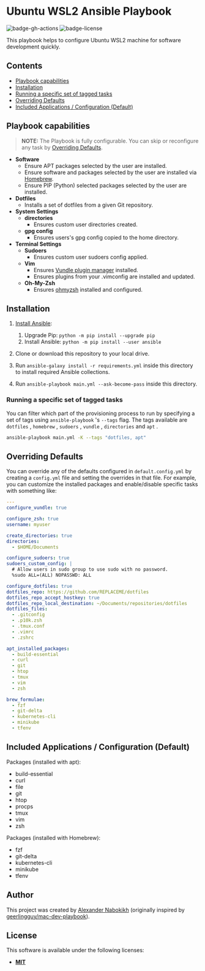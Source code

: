 # Ubuntu WSL2 Ansible Playbook

![badge-gh-actions]
![badge-license]

This playbook helps to configure Ubuntu WSL2 machine for software development quickly.

## Contents

* [Playbook capabilities](#playbook-capabilities)
* [Installation](#installation)
* [Running a specific set of tagged tasks](#running-a-specific-set-of-tagged-tasks)
* [Overriding Defaults](#overriding-defaults)
* [Included Applications / Configuration (Default)](#included-applications--configuration-default)

## Playbook capabilities

> **NOTE:** The Playbook is fully configurable. You can skip or reconfigure any task by [Overriding Defaults](#overriding-defaults).

* **Software**
  * Ensure APT packages selected by the user are installed.
  * Ensure software and packages selected by the user are installed via [Homebrew](https://github.com/Homebrew/brew).
  * Ensure PIP (Python) selected packages selected by the user are installed.
* **Dotfiles**
  * Installs a set of dotfiles from a given Git repository.
* **System Settings**
  * **directories**
    * Ensures custom user directories created.
  * **gpg config**
    * Ensures users's gpg config copied to the home directory.
* **Terminal Settings**
  * **Sudoers**
    * Ensures custom user sudoers config applied.
  * **Vim**
    * Ensures [Vundle plugin manager](https://github.com/VundleVim/Vundle.vim) installed.
    * Ensures plugins from your .vimconfig are installed and updated.
  * **Oh-My-Zsh**
    * Ensures [ohmyzsh](https://github.com/ohmyzsh/ohmyzsh) installed and configured.

## Installation

1. [Install Ansible](https://docs.ansible.com/ansible/latest/installation_guide/index.html):

    1. Upgrade Pip: `python -m pip install --upgrade pip`
    2. Install Ansible: `python -m pip install --user ansible`

2. Clone or download this repository to your local drive.
3. Run `ansible-galaxy install -r requirements.yml` inside this directory to install required Ansible collections.
4. Run `ansible-playbook main.yml --ask-become-pass` inside this directory.

### Running a specific set of tagged tasks

You can filter which part of the provisioning process to run by specifying a set of tags using `ansible-playbook` 's `--tags` flag. The tags available are `dotfiles` , `homebrew` , `sudoers` , `vundle` , `directories` and `apt` .

```sh
ansible-playbook main.yml -K --tags "dotfiles, apt"
```

## Overriding Defaults

You can override any of the defaults configured in `default.config.yml` by creating a `config.yml` file and setting the overrides in that file. For example, you can customize the installed packages and enable/disable specific tasks with something like:

```yaml
---
configure_vundle: true

configure_zsh: true
username: myuser

create_directories: true
directories:
  - $HOME/Documents

configure_sudoers: true
sudoers_custom_config: |
  # Allow users in sudo group to use sudo with no password.
  %sudo ALL=(ALL) NOPASSWD: ALL

configure_dotfiles: true
dotfiles_repo: https://github.com/REPLACEME/dotfiles
dotfiles_repo_accept_hostkey: true
dotfiles_repo_local_destination: ~/Documents/repositories/dotfiles
dotfiles_files:
  - .gitconfig
  - .p10k.zsh
  - .tmux.conf
  - .vimrc
  - .zshrc

apt_installed_packages:
  - build-essential
  - curl
  - git
  - htop
  - tmux
  - vim
  - zsh

brew_formulae:
  - fzf
  - git-delta
  - kubernetes-cli
  - minikube
  - tfenv
```

## Included Applications / Configuration (Default)

Packages (installed with apt):

* build-essential
* curl
* file
* git
* htop
* procps
* tmux
* vim
* zsh

Packages (installed with Homebrew):

* fzf
* git-delta
* kubernetes-cli
* minikube
* tfenv

## Author

This project was created by [Alexander Nabokikh](https://www.linkedin.com/in/nabokih/) (originally inspired by [geerlingguy/mac-dev-playbook](https://github.com/geerlingguy/mac-dev-playbook)).

## License

This software is available under the following licenses:

* **[MIT](https://github.com/AlexNabokikh/mac-playbook/blob/master/LICENSE)**

[badge-gh-actions]: https://github.com/AlexNabokikh/wsl-playbook/actions/workflows/release.yaml/badge.svg
[badge-license]: https://img.shields.io/badge/License-MIT-informational
